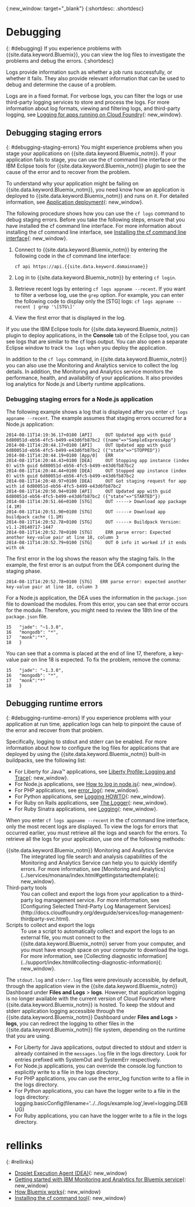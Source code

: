 {:new_window: target="_blank"}
{:shortdesc: .shortdesc}

# Debugging
{: #debugging}
If you experience problems with {{site.data.keyword.Bluemix}}, you can view the log files to investigate the problems and debug the errors. {:shortdesc}

Logs provide information such as whether a job runs successfully, or whether it fails. They also provide relevant information that can be used to debug and determine the cause of a problem.

Logs are in a fixed format. For verbose logs, you can filter the logs or use third-party logging services to store and process the logs. For more information about log formats, viewing and filtering logs, and third-party logging, see [Logging for apps running on Cloud Foundry](../manageapps/monitoringandlogging.html#logging_for_bluemix_apps){: new_window}.


## Debugging staging errors
{: #debugging-staging-errors}
You might experience problems when you stage your applications on {{site.data.keyword.Bluemix_notm}}. If your application fails to stage, you can use the cf command line interface or the IBM Eclipse tools for {{site.data.keyword.Bluemix_notm}} plugin to see the cause of the error and to recover from the problem.

To understand why your application might be failing on {{site.data.keyword.Bluemix_notm}}, you need know how an application is deployed to {{site.data.keyword.Bluemix_notm}} and runs on it. For detailed information, see [Application deployment](../manageapps/deployingapps.html#appdeploy){: new_window}.

The following procedure shows how you can use the `cf logs` command to debug staging errors. Before you take the following steps, ensure that you have installed the cf command line interface. For more information about installing the cf command line interface, see [Installing the cf command line interface](../starters/install_cli.html){: new_window}.

  1. Connect to {{site.data.keyword.Bluemix_notm}} by entering the following code in the cf command line interface:
     ```
	 cf api https://api.{{site.data.keyword.domainname}}
	 ```
	 
  2. Log in to {{site.data.keyword.Bluemix_notm}} by entering `cf login`.
  
  3. Retrieve recent logs by entering `cf logs appname --recent`. If you want to filter a verbose log, use the `grep` option. For example, you can enter the following code to display only the [STG] logs:
    ```
	cf logs appname --recent | grep '\[STG\]'
	```
  4. View the first error that is displayed in the log.
  
If you use the IBM Eclipse tools for {{site.data.keyword.Bluemix_notm}} plugin to deploy applications, in the **Console** tab of the Eclipse tool, you can see logs that are similar to the cf logs output. You can also open a separate Eclipse window to track `the logs` when you deploy the application.

In addition to the `cf logs` command, in {{site.data.keyword.Bluemix_notm}} you can also use the Monitoring and Analytics service to collect the log details. In addition, the Monitoring and Analytics service monitors the performance, health, and availability of your applications. It also provides log analytics for Node.js and Liberty runtime applications.  

### Debugging staging errors for a Node.js application

The following example shows a log that is displayed after you enter `cf logs appname --recent`. The example assumes that staging errors occurred for a Node.js application:
```
2014-08-11T14:19:36.17+0100 [API]     OUT Updated app with guid 6d80051d-eb56-4fc5-b499-e43d6fb87bc2 ({name"=>"SampleExpressApp"}
2014-08-11T14:20:44.17+0100 [API]     OUT Updated app with guid 6d80051d-eb56-4fc5-b499-e43d6fb87bc2 ({"state"=>"STOPPED"})
2014-08-11T14:20:44.19+0100 [App/0]   ERR
2014-08-11T14:20:44.43+0100 [DEA]     OUT Stopping app instance (index 0) with guid 6d80051d-eb56-4fc5-b499-e43d6fb87bc2
2014-08-11T14:20:44.44+0100 [DEA]     OUT Stopped app instance (index 0) with guid 6d80051d-eb56-4fc5-b499-e43d6fb87bc2
2014-08-11T14:20:48.97+0100 [DEA]     OUT Got staging request for app with id 6d80051d-eb56-4fc5-b499-e43d6fb87bc2
2014-08-11T14:20:50.94+0100 [API]     OUT Updated app with guid 6d80051d-eb56-4fc5-b499-e43d6fb87bc2 ({"state"=>"STARTED"})
2014-08-11T14:20:51.66+0100 [STG]     OUT -----> Download app package (4.1M)
2014-08-11T14:20:51.90+0100 [STG]     OUT -----> Download app buildpack cache (1.1M)
2014-08-11T14:20:52.78+0100 [STG]     OUT -----> Buildpack Version: v1.1-20140717-1447
2014-08-11T14:20:52.78+0100 [STG]     ERR parse error: Expected another key-value pair at line 18, column 3
2014-08-11T14:20:52.79+0100 [STG]     OUT 0 info it worked if it ends with ok
```

The first error in the log shows the reason why the staging fails. In the example, the first error is an output from the DEA component during the staging phase.
```
2014-08-11T14:20:52.78+0100 [STG]   ERR parse error: expected another key-value pair at line 18, column 3
```

For a Node.js application, the DEA uses the information in the `package.json` file to download the modules. From this error, you can see that error occurs for the module. Therefore, you might need to review the 18th line of the `package.json` file. 

```
15   "jade": "~1.3.0",
16   "mongodb": "*",
17   "monk":"*",
18   }
```
You can see that a comma is placed at the end of line 17, therefore, a key-value pair on line 18 is expected. To fix the problem, remove the comma:

```
15   "jade": "~1.3.0",
16   "mongodb": "*",
17   "monk":"*"
18   }
```

## Debugging runtime errors
{: #debugging-runtime-errors}
If you experience problems with your application at run time, application logs can help to pinpoint the cause of the error and recover from that problem. 

Specifically, logging to stdout and stderr can be enabled. For more information about how to configure the log files for applications that are deployed by using the {{site.data.keyword.Bluemix_notm}} built-in buildpacks, see the following list:

  * For Liberty for Java™ applications, see [Liberty Profile: Logging and Trace](http://www-01.ibm.com/support/knowledgecenter/was_beta_liberty/com.ibm.websphere.wlp.nd.multiplatform.doc/ae/rwlp_logging.html){: new_window}.
  * For Node.js applications, see [How to log in node.js](http://docs.nodejitsu.com/articles/intermediate/how-to-log){: new_window}. 
  * For PHP applications, see [error_log](http://php.net/manual/en/function.error-log.php){: new_window}.
  * For Python applications, see [Logging HOWTO](https://docs.python.org/2/howto/logging.html){: new_window}.
  * For Ruby on Rails applications, see [The Logger](guides.rubyonrails.org/debugging_rails_applications.html#the-logger){: new_window}.
  * For Ruby Sinatra applications, see [Logging](http://www.sinatrarb.com/intro.html#Logging){: new_window}.
  
When you enter `cf logs appname --recent` in the cf command line interface, only the most recent logs are displayed. To view the logs for errors that occurred earlier, you must retrieve all the logs and search for the errors. To retrieve all the logs for your application, use one of the following methods:
<dl> 
<dt>{{site.data.keyword.Bluemix_notm}} Monitoring and Analytics Service</dt> 
<dd>The integrated log file search and analysis capabilities of the Monitoring and Analytics Service can help you to quickly identify errors. For more information, see [Monitoring and Analytics](../services/monana/index.html#gettingstartedtemplate){: new_window}.</dd> 
<dt>Third-party tools</dt> 
<dd>You can collect and export the logs from your application to a third-party log management service. For more information, see [Configuring Selected Third-Party Log Management Services](http://docs.cloudfoundry.org/devguide/services/log-management-thirdparty-svc.html).</dd> 
<dt>Scripts to collect and export the logs </dt> 
<dd>To use a script to automatically collect and export the logs to an external file, you must connect to the {{site.data.keyword.Bluemix_notm}} server from your computer, and you must have enough space on your computer to download the logs. For more information, see [Collecting diagnostic information](../support/index.html#collecting-diagnostic-information){: new_window}. </dd>
</dl>

The `stdout.log` and `stderr.log` files were previously accessible, by default, through the application view in the {{site.data.keyword.Bluemix_notm}} Dashboard under **Files and Logs** > **logs**. However, that application logging is no longer available with the current version of Cloud Foundry where {{site.data.keyword.Bluemix_notm}} is hosted. To keep the stdout and stderr application logging accessible through the {{site.data.keyword.Bluemix_notm}} Dashboard under **Files and Logs** > **logs**, you can redirect the logging to other files in the {{site.data.keyword.Bluemix_notm}} file system, depending on the runtime that you are using. 

  * For Liberty for Java applications, output directed to stdout and stderr is already contained in the `messages.log` file in the logs directory. Look for entries prefixed with SystemOut and SystemErr respectively.
  * For Node.js applications, you can override the console.log function to explicitly write to a file in the logs directory.
  * For PHP applications, you can use the error_log function write to a file in the logs directory.
  * For Python applications, you can have the logger write to a file in the logs directory: logging.basicConfig(filename='../../logs/example.log',level=logging.DEBUG)
  * For Ruby applications, you can have the logger write to a file in the logs directory.
 

# rellinks
{: #rellinks}

  * [Droplet Execution Agent (DEA)](http://docs.cloudfoundry.org/concepts/architecture/execution-agent.html){: new_window}
  * [Getting started with IBM Monitoring and Analytics for Bluemix service](../services/monana/index.html#gettingstartedtemplate){: new_window}
  * [How Bluemix works](../overview/overview.html#ov_arch){: new_window}
  * [Installing the cf command tool](../starters/install_cli.html){: new_window}
 









